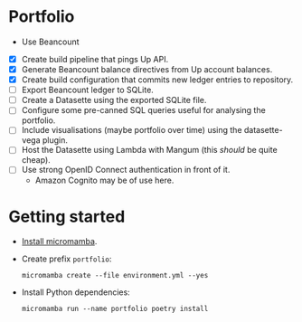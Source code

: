 # Portfolio

- Use Beancount
- [x] Create build pipeline that pings Up API.
- [x] Generate Beancount balance directives from Up account balances.
- [x] Create build configuration that commits new ledger entries to repository.
- [ ] Export Beancount ledger to SQLite.
- [ ] Create a Datasette using the exported SQLite file.
- [ ] Configure some pre-canned SQL queries useful for analysing the portfolio.
- [ ] Include visualisations (maybe portfolio over time) using the datasette-vega plugin.
- [ ] Host the Datasette using Lambda with Mangum (this *should* be quite cheap).
- [ ] Use strong OpenID Connect authentication in front of it.
  - Amazon Cognito may be of use here.


# Getting started

- [Install micromamba](https://mamba.readthedocs.io/en/latest/installation.html).
- Create prefix `portfolio`:

      micromamba create --file environment.yml --yes
- Install Python dependencies:

      micromamba run --name portfolio poetry install
